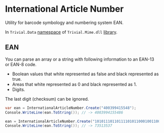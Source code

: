 # International Article Number

Utility for barcode symbology and numbering system EAN.

In `Trivial.Data` [namespace](../) of `Trivial.Mime.dll` [library](../../).

## EAN

You can parse an array or a string with following information to an EAN-13 or EAN-8 code.

- Boolean values that white represented as false and black represented as true.
- Areas that white represented as 0 and black represented as 1.
- Digits.

The last digit (checksum) can be ignored.

```csharp
var ean = InternationalArticleNumber.Create("400399415548");
Console.WriteLine(ean.ToString()); // -> 4003994155486

ean = InternationalArticleNumber.Create("1010111011011110101100010011001010101000010100111010000101000100101");
Console.WriteLine(ean.ToString()); // -> 73513537
```
